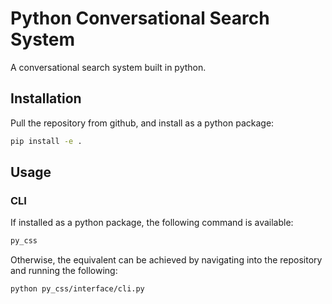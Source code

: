 # Python Conversational Search System

A conversational search system built in python.

## Installation
Pull the repository from github, and install as a python package:
```bash
pip install -e .
```

## Usage
### CLI
If installed as a python package, the following command is available:
```bash
py_css
```

Otherwise, the equivalent can be achieved by navigating into the repository and running the following:
```bash
python py_css/interface/cli.py
```
